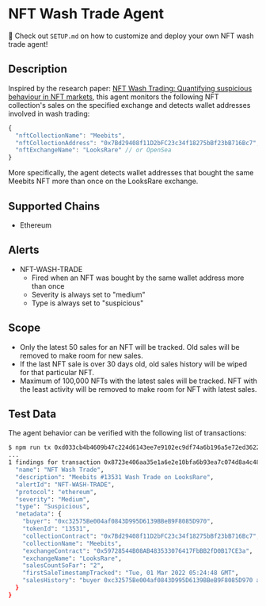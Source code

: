 # NFT Wash Trade Agent

:star2: Check out `SETUP.md` on how to customize and deploy your own NFT wash trade agent!

## Description

Inspired by the research paper: [NFT Wash Trading: Quantifying suspicious behaviour in NFT markets](https://arxiv.org/abs/2202.03866), this agent monitors the following NFT collection's sales on the specified exchange and detects wallet addresses involved in wash trading:

```javascript
{
  "nftCollectionName": "Meebits",
  "nftCollectionAddress": "0x7Bd29408f11D2bFC23c34f18275bBf23bB716Bc7", // Any ERC-721 Contract
  "nftExchangeName": "LooksRare" // or OpenSea
}
```

More specifically, the agent detects wallet addresses that bought the same Meebits NFT more than once on the LooksRare exchange.

## Supported Chains

- Ethereum

## Alerts

- NFT-WASH-TRADE
  - Fired when an NFT was bought by the same wallet address more than once
  - Severity is always set to "medium"
  - Type is always set to "suspicious"

## Scope

- Only the latest 50 sales for an NFT will be tracked. Old sales will be removed to make room for new sales. 
- If the last NFT sale is over 30 days old, old sales history will be wiped for that particular NFT.
- Maximum of 100,000 NFTs with the latest sales will be tracked. NFT with the least activity will be removed to make room for NFT with latest sales. 

## Test Data

The agent behavior can be verified with the following list of transactions:

```bash
$ npm run tx 0xd033cb4b4609b47c224d6143ee7e9102ec9df74a6b196a5e72ed3622f1c103d8,0x2719a320a6987b98c80efacca0f8bdc9202755533ea72249f2d1be715ddecf0d,0x8723e406aa35e1a6e2e10bfa6b93ea7c074d8a4c480adb1b6bc3418d5e76bdff
...
1 findings for transaction 0x8723e406aa35e1a6e2e10bfa6b93ea7c074d8a4c480adb1b6bc3418d5e76bdff {
  "name": "NFT Wash Trade",
  "description": "Meebits #13531 Wash Trade on LooksRare",
  "alertId": "NFT-WASH-TRADE",
  "protocol": "ethereum",
  "severity": "Medium",
  "type": "Suspicious",
  "metadata": {
    "buyer": "0xc32575Be004af0843D995D6139BBeB9F8085D970",
    "tokenId": "13531",
    "collectionContract": "0x7Bd29408f11D2bFC23c34f18275bBf23bB716Bc7",
    "collectionName": "Meebits",
    "exchangeContract": "0x59728544B08AB483533076417FbBB2fD0B17CE3a",
    "exchangeName": "LooksRare",
    "salesCountSoFar": "2",
    "firstSaleTimestampTracked": "Tue, 01 Mar 2022 05:24:48 GMT",
    "salesHistory": "buyer 0xc32575Be004af0843D995D6139BBeB9F8085D970 at Tue, 01 Mar 2022 05:24:48 GMT -> buyer 0x2EdaDfb25586B1E4d6623C7021E76A2Fa595cdEc at Tue, 01 Mar 2022 05:33:00 GMT -> buyer 0xc32575Be004af0843D995D6139BBeB9F8085D970 at Wed, 02 Mar 2022 08:49:37 GMT"
  }
}
```
